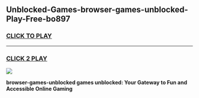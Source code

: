 
## Unblocked-Games-browser-games-unblocked-Play-Free-bo897
<h3>
<a href="https://premium76.site?title=browser-games-unblocked&ref=23A">CLICK TO PLAY</a></h3>
<hr>

<h3>
<a href="https://premium76.site?title=browser-games-unblocked&ref=23A">CLICK 2 PLAY</a>
  
</h3>

<a href="https://premium76.site?title=browser-games-unblocked&ref=23A"><img src="https://clearcache.store/games.png"></a>


**browser-games-unblocked games unblocked: Your Gateway to Fun and Accessible Online Gaming**
